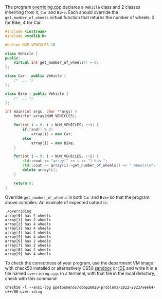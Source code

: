 The program [overriding.cpp](overriding.cpp) declares a `Vehicle` class and
2 classes inheriting from it, `Car` and `Bike`. Each should override the
`get_number_of_wheels` virtual function that returns the number of wheels:
2 for Bike, 4 for Car. 

```cxx
#include <iostream>
#include <stdlib.h>

#define NUM_VEHICLES 10

class Vehicle {
public:
    virtual int get_number_of_wheels() = 0;
};

class Car : public Vehicle {
    /* ... */
};

class Bike : public Vehicle {
    /* ... */
};

int main(int argc, char **argv) {
    Vehicle* array[NUM_VEHICLES];

    for(int i = 0; i < NUM_VEHICLES; ++i) {
        if(rand() % 2)
            array[i] = new Car;
        else
            array[i] = new Bike;
    }

    for(int i = 0; i < NUM_VEHICLES; ++i) {
        std::cout << "array[" << i << "] has ";
        std::cout << array[i]->get_number_of_wheels() << " wheels\n";
        delete array[i];
    }

    return 0;
}
```

Override `get_number_of_wheels` in both `Car` and `Bike` so that the program
above compiles. An example of expected output is:
```shell
./overriding
array[0] has 4 wheels
array[1] has 2 wheels
array[2] has 4 wheels
array[3] has 4 wheels
array[4] has 4 wheels
array[5] has 4 wheels
array[6] has 2 wheels
array[7] has 2 wheels
array[8] has 4 wheels
array[9] has 4 wheels
```

To check the correctness of your program, use the department VM image with check50 installed or alternatively CS50 [sandbox](sandbox.cs50.io)
or [IDE](ide.cs50.io) and write it in a file named `overriding.cpp`. In a
terminal, with that file in the local directory, check with this command:
```shell
check50 -l --ansi-log ppetoumenos/comp26020-problems/2022-2023/week4-c++/06-overriding
```
